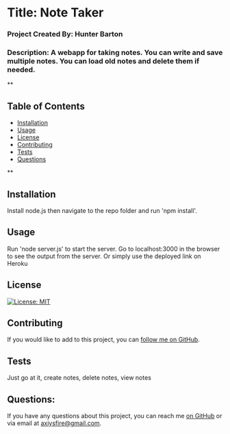 #  Title: Note Taker
### Project Created By: Hunter Barton
### Description: A webapp for taking notes. You can write and save multiple notes. You can load old notes and delete them if needed.
**
## Table of Contents
* [Installation](#installation)
* [Usage](#usage)
* [License](#license) 
* [Contributing](#contributing)
* [Tests](#tests)
* [Questions](#questions)

**
## Installation 
Install node.js then navigate to the repo folder and run 'npm install'. 

## Usage
Run 'node server.js' to start the server. Go to localhost:3000 in the browser to see the output from the server. Or simply use the deployed link on Heroku

## License 
[![License: MIT](https://img.shields.io/badge/License-MIT-yellow.svg)](https://opensource.org/licenses/MIT)

## Contributing
If you would like to add to this project, you can [follow me on GitHub](https://github.com/mythosmystery).  

## Tests
Just go at it, create notes, delete notes, view notes

## Questions:
If you have any questions about this project, you can reach me [on GitHub](https://github.com/mythosmystery) or via email at axiysfire@gmail.com.
